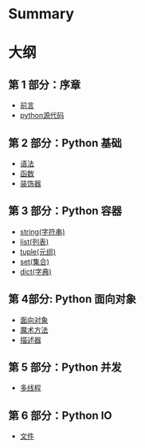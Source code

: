 # Summary
# 大纲

## 第 1 部分：序章

- [前言](README.md)
- [python源代码]()

## 第 2 部分：Python 基础 
- [语法](objects/语法.md)
- [函数](objects/函数.md)
- [装饰器](objects/装饰器.md)


## 第 3 部分：Python 容器
- [string(字符串)](objects/string.md)
- [list(列表)](objects/list.md)
- [tuple(元组)](objects/tuple.md)
- [set(集合)](objects/set.md)
- [dict(字典)](objects/dict.md)

## 第 4部分: Python 面向对象
- [面向对象](objects/面向对象.md)
- [魔术方法]()
- [描述器](objects/描述器.md)

## 第 5 部分：Python 并发
- [多线程]()


## 第 6 部分：Python IO
- [文件](objects/文件操作.md)